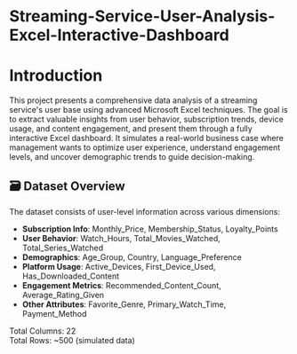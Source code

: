 # Streaming-Service-User-Analysis-Excel-Interactive-Dashboard
# Introduction
This project presents a comprehensive data analysis of a streaming service's user base using advanced Microsoft Excel techniques. The goal is to extract valuable insights from user behavior, subscription trends, device usage, and content engagement, and present them through a fully interactive Excel dashboard.
It simulates a real-world business case where management wants to optimize user experience, understand engagement levels, and uncover demographic trends to guide decision-making.

## 🗃️ Dataset Overview

The dataset consists of user-level information across various dimensions:

- **Subscription Info**: Monthly_Price, Membership_Status, Loyalty_Points  
- **User Behavior**: Watch_Hours, Total_Movies_Watched, Total_Series_Watched  
- **Demographics**: Age_Group, Country, Language_Preference  
- **Platform Usage**: Active_Devices, First_Device_Used, Has_Downloaded_Content  
- **Engagement Metrics**: Recommended_Content_Count, Average_Rating_Given  
- **Other Attributes**: Favorite_Genre, Primary_Watch_Time, Payment_Method

Total Columns: 22  
Total Rows: ~500 (simulated data)
